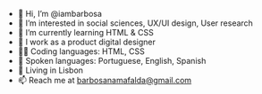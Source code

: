 - 👋 Hi, I’m @iambarbosa
- 👀 I’m interested in social sciences, UX/UI design, User research
- 🌱 I’m currently learning HTML & CSS
- 💼 I work as a product digital designer
- 👩‍💻 Coding languages: HTML, CSS
- 💬 Spoken languages: Portuguese, English, Spanish
- 📍 Living in Lisbon
- 📫 Reach me at barbosanamafalda@gmail.com

<!---
iambarbosa/iambarbosa is a ✨ special ✨ repository because its `README.md` (this file) appears on your GitHub profile.
You can click the Preview link to take a look at your changes.
--->
